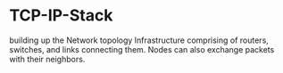 # TCP-IP-Stack

building up the Network topology Infrastructure comprising of routers, switches, and links connecting them. Nodes can also exchange packets with their neighbors.
